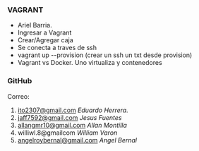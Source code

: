 ### VAGRANT
+ Ariel Barria.
+ Ingresar a Vagrant
+ Crear/Agregar caja
+ Se conecta a traves de ssh
+ vagrant up --provision (crear un ssh un txt desde provision)
+ Vagrant vs Docker. Uno virtualiza y contenedores

### GitHub

Correo:
1. ito2307@gmail.com _Eduardo Herrera._
2. jaff7592@gmail.com _Jesus Fuentes_
3. allangmr10@gmail.com _Allan Montilla_
4. williwl.8@gmailcom _William Varon_
5. angelroybernal@gmail.com _Angel Bernal_
